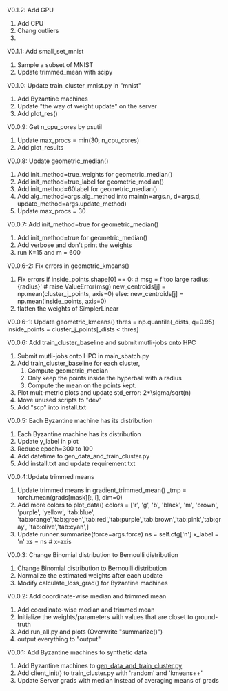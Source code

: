 V0.1.2: Add GPU
1. Add CPU
2. Chang outliers 
3. 


V0.1.1: Add small_set_mnist 
1. Sample a subset of MNIST
2. Update trimmed_mean with scipy 


V0.1.0: Update train_cluster_mnist.py in "mnist"
1. Add Byzantine machines 
2. Update "the way of weight update" on the server
3. Add plot_res()


V0.0.9: Get n_cpu_cores by psutil 
1. Update max_procs = min(30, n_cpu_cores)
2. Add plot_results 


V0.0.8: Update geometric_median()
1. Add init_method=true_weights for geometric_median()
2. Add init_method=true_label for geometric_median()
3. Add init_method=60label for geometric_median()
4. Add alg_method=args.alg_method into main(n=args.n, d=args.d, update_method=args.update_method)
5. Update max_procs = 30

V0.0.7: Add init_method=true for geometric_median()
1. Add init_method=true for geometric_median()
2. Add verbose and don't print the weights 
3. run K=15 and m = 600


V0.0.6-2: Fix errors in geometric_kmeans()
1. Fix errors
    if inside_points.shape[0] == 0:
        # msg = f'too large radius:{radius}'
        # raise ValueError(msg)
        new_centroids[j] = np.mean(cluster_j_points, axis=0)
    else:
        new_centroids[j] = np.mean(inside_points, axis=0)
2. flatten the weights of SimplerLinear


V0.0.6-1: Update geometric_kmeans()
thres = np.quantile(_dists, q=0.95)
inside_points = cluster_j_points[_dists < thres]

V0.0.6: Add train_cluster_baseline and submit mutli-jobs onto HPC
1. Submit mutli-jobs onto HPC in main_sbatch.py 
2. Add train_cluster_baseline
   for each cluster, 
      1. Compute geometric_median
      2. Only keep the points inside the hyperball with a radius
      3. Compute the mean on the points kept. 
3. Plot mult-metric plots and update std_error: 2*\sigma/sqrt(n)
4. Move unused scripts to "dev"
5. Add "scp" into install.txt 



V0.0.5: Each Byzantine machine has its distribution
1. Each Byzantine machine has its distribution
2. Update y_label in plot
3. Reduce epoch=300 to 100
4. Add datetime to gen_data_and_train_cluster.py
5. Add install.txt and update requirement.txt 


V0.0.4:Update trimmed means
1. Update trimmed means in gradient_trimmed_mean()
    _tmp = torch.mean(grads[mask][:, i], dim=0)
2. Add more colors to plot_data()
 colors = ['r', 'g', 'b', 'black', 'm', 'brown', 'purple', 'yellow',
              'tab:blue', 'tab:orange','tab:green','tab:red','tab:purple','tab:brown','tab:pink','tab:gray',
              'tab:olive','tab:cyan',]
3. Update runner.summarize(force=args.force)
   ns = self.cfg['n']
   x_label = 'n' 
   xs = ns  # x-axis


V0.0.3: Change Binomial distribution to Bernoulli distribution
1. Change Binomial distribution to Bernoulli distribution
2. Normalize the estimated weights after each update
3. Modify calculate_loss_grad() for Byzantine machines 


V0.0.2: Add coordinate-wise median and trimmed mean 
1. Add coordinate-wise median and trimmed mean 
2. Initialize the weights/parameters with values that are closet to ground-truth
3. Add run_all.py and plots (Overwrite "summarize()") 
4. output everything to "output"


V0.0.1: Add Byzantine machines to synthetic data 
1. Add Byzantine machines to [gen_data_and_train_cluster.py](gen_data_and_train_cluster.py)
2. Add client_init() to train_cluster.py with 'random' and 'kmeans++'
3. Update Server grads with median instead of averaging means of grads 
